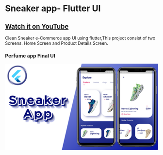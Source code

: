 # Sneaker app- Flutter UI

## [Watch it on YouTube]()


Clean Sneaker e-Commerce app UI using flutter,This project consist of two Screens. Home Screen and Product Details Screen. 

### Perfume app Final UI

![App UI](/sneaker.png)
